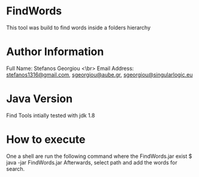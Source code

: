 # FindWords
This tool was build to find words inside a folders hierarchy

# Author Information
Full Name: Stefanos Georgiou <\br>
Email Address: stefanos1316@gmail.com, sgeorgiou@aube.gr, sgeorgiou@singularlogic.eu

# Java Version
Find Tools intially tested with jdk 1.8

# How to execute
One a shell are run the following command where the FindWords.jar exist
$ java -jar FindWords.jar
Afterwards, select path and add the words for search.


